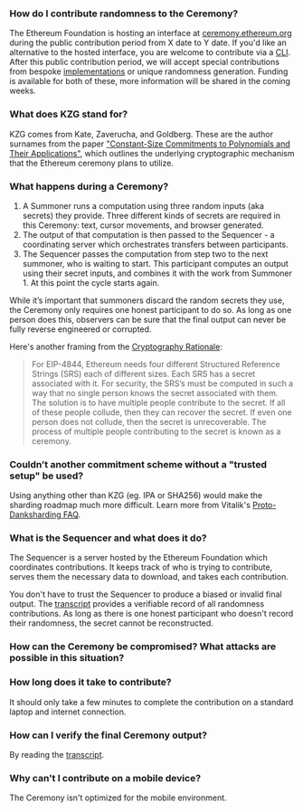 ### How do I contribute randomness to the Ceremony?

The Ethereum Foundation is hosting an interface at [ceremony.ethereum.org](https://ceremony.ethereum.org/) during the public contribution period from X date to Y date. If you'd like an alternative to the hosted interface, you are welcome to contribute via a [CLI](https://github.com/crate-crypto/kzg-ceremony-cli.git). After this public contribution period, we will accept special contributions from bespoke [implementations](https://github.com/ethereum/kzg-ceremony#client-implementations) or unique randomness generation. Funding is available for both of these, more information will be shared in the coming weeks.

### What does KZG stand for?

KZG comes from Kate, Zaverucha, and Goldberg. These are the author surnames from the paper ["Constant-Size Commitments to Polynomials and Their Applications"](https://www.iacr.org/archive/asiacrypt2010/6477178/6477178.pdf), which outlines the underlying cryptographic mechanism that the Ethereum ceremony plans to utilize.

### What happens during a Ceremony?

1. A Summoner runs a computation using three random inputs (aka secrets) they provide. Three different kinds of secrets are required in this Ceremony: text, cursor movements, and browser generated.
2. The output of that computation is then passed to the Sequencer - a coordinating server which orchestrates transfers between participants.
3. The Sequencer passes the computation from step two to the next summoner, who is waiting to start. This participant computes an output using their secret inputs, and combines it with the work from Summoner 1. At this point the cycle starts again.

While it’s important that summoners discard the random secrets they use, the Ceremony only requires one honest participant to do so. As long as one person does this, observers can be sure that the final output can never be fully reverse engineered or corrupted.

Here's another framing from the [Cryptography Rationale](https://hackmd.io/@6iQDuIePQjyYBqDChYw_jg/SJ-08AoT5):
> For EIP-4844, Ethereum needs four different Structured Reference Strings (SRS) each of different sizes. Each SRS has a secret associated with it. For security, the SRS’s must be computed in such a way that no single person knows the secret associated with them. The solution is to have multiple people contribute to the secret. If all of these people collude, then they can recover the secret. If even one person does not collude, then the secret is unrecoverable. The process of multiple people contributing to the secret is known as a ceremony.

### Couldn’t another commitment scheme without a "trusted setup" be used?

Using anything other than KZG (eg. IPA or SHA256) would make the sharding roadmap much more difficult. Learn more from Vitalik's [Proto-Danksharding FAQ](https://notes.ethereum.org/@vbuterin/proto_danksharding_faq#Couldn%E2%80%99t-we-use-some-other-commitment-scheme-without-a-trusted-setup).

### What is the Sequencer and what does it do?

The Sequencer is a server hosted by the Ethereum Foundation which coordinates contributions. It keeps track of who is trying to contribute, serves them the necessary data to download, and takes each contribution.

You don't have to trust the Sequencer to produce a biased or invalid final output. The [transcript](link) provides a verifiable record of all randomness contributions. As long as there is one honest participant who doesn't record their randomness, the secret cannot be reconstructed.

### How can the Ceremony be compromised? What attacks are possible in this situation?

### How long does it take to contribute?

It should only take a few minutes to complete the contribution on a standard laptop and internet connection.

### How can I verify the final Ceremony output?

By reading the [transcript](link).

### Why can't I contribute on a mobile device?

The Ceremony isn't optimized for the mobile environment.
